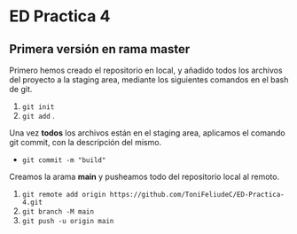 #   ED Practica 4

## Primera versión en rama master

Primero hemos creado el repositorio en local, y añadido todos los archivos del proyecto a la staging area, mediante los siguientes comandos en el bash de git.

1. ```git init```
2. ```git add``` .

Una vez **todos** los archivos están en el staging area, aplicamos el comando git commit, con la descripción del mismo.

+ ```git commit -m "build"```

Creamos la arama **main** y pusheamos todo del repositorio local al remoto.

1. ```git remote add origin https://github.com/ToniFeliudeC/ED-Practica-4.git```
2. ```git branch -M main```
3. ```git push -u origin main```



